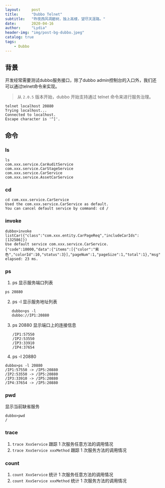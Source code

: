 ```yaml
---
layout:     post
title:      "Dubbo Telnet"
subtitle:   "昨夜西风凋碧树，独上高楼，望尽天涯路。"
date:       2020-04-16
author:     "Lydia"
header-img: "img/post-bg-dubbo.jpeg"
catalog: true
tags:
    - Dubbo
---
```


## 背景

开发经常需要测试dubbo服务接口，除了dubbo admin控制台的入口外，我们还可以通过telnet命令来实现。

>  从 `2.0.5` 版本开始，dubbo 开始支持通过 telnet 命令来进行服务治理。

```
telnet localhost 20880
Trying localhost...
Connected to localhost.
Escape character is '^]'.
```

## 命令

### ls

```
ls
com.xxx.service.CarAuditService
com.xxx.service.CarStageService
com.xxx.service.CarService
com.xxx.service.AssetCarService
```

### cd

```
cd com.xxx.service.CarService
Used the com.xxx.service.CarService as default.
You can cancel default service by command: cd /
```

### invoke

```
dubbo>invoke listCar({"class":"com.xxx.entity.CarPageReq","includeCarIds":[132586]})
Use default service com.xxx.service.CarService.
{"code":10000,"data":{"items":[{"color":"紫色","colorId":10,"status":3}],"pageNum":1,"pageSize":1,"total":1},"msg":"Success","traceId":"18f94fb98cea4b22aaf7b0e44bccca40"}
elapsed: 23 ms.
```

### ps

1. ps 显示服务端口列表

```
ps 20880
```

2. ps -l 显示服务地址列表

```
   dubbo>ps -l
   dubbo://IP1:20880
```

3. ps 20880 显示端口上的连接信息

   ```
   /IP1:57550
   /IP2:53550
   /IP3:33910
   /IP4:37654
   ```

4. ps -l 20880

```  
dubbo>ps -l 20880
/IP1:57550 -> /IP5:20880
/IP2:53550 -> /IP5:20880
/IP3:33910 -> /IP5:20880
/IP4:37654 -> /IP5:20880
```

### pwd

显示当前缺省服务

```
dubbo>pwd
/
```

### trace

1. `trace XxxService` 跟踪 1 次服务任意方法的调用情况
2. `trace XxxService xxxMethod` 跟踪 1 次服务方法的调用情况

### count

1. `count XxxService` 统计 1 次服务任意方法的调用情况
2. `count XxxService xxxMethod` 统计 1 次服务方法的调用情况